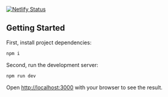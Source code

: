 [![Netlify Status](https://api.netlify.com/api/v1/badges/aaad4e17-a127-43fe-a480-1a592a4b6689/deploy-status)](https://app.netlify.com/sites/randomuser-citapp/deploys)



## Getting Started

First, install project dependencies:

```bash
npm i
```

Second, run the development server:

```bash
npm run dev
```

Open [http://localhost:3000](http://localhost:3000) with your browser to see the result.
